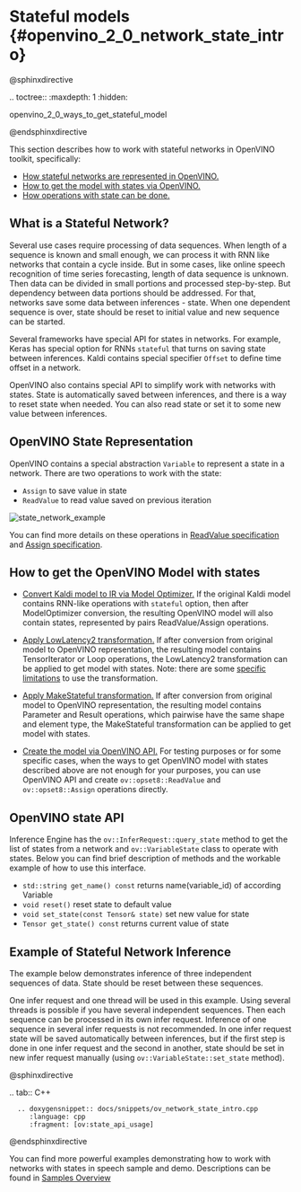 Stateful models {#openvino_2_0_network_state_intro}
==============================

@sphinxdirective

.. toctree::
:maxdepth: 1
:hidden:

openvino_2_0_ways_to_get_stateful_model

@endsphinxdirective

This section describes how to work with stateful networks in OpenVINO toolkit, specifically:
* [How stateful networks are represented in OpenVINO.](#openvino-state-representation)
* [How to get the model with states via OpenVINO.](#how-to-get-the-openvino-model-with-states)
* [How operations with state can be done.](#openvino-state-api)

## What is a Stateful Network?

 Several use cases require processing of data sequences. When length of a sequence is known and small enough, 
 we can process it with RNN like networks that contain a cycle inside. But in some cases, like online speech recognition of time series 
 forecasting, length of data sequence is unknown. Then data can be divided in small portions and processed step-by-step. But dependency 
 between data portions should be addressed. For that, networks save some data between inferences - state. When one dependent sequence is over,
 state should be reset to initial value and new sequence can be started.
 
 Several frameworks have special API for states in networks. For example, Keras has special option for RNNs `stateful` that turns on saving state 
 between inferences. Kaldi contains special specifier `Offset` to define time offset in a network. 
 
 OpenVINO also contains special API to simplify work with networks with states. State is automatically saved between inferences, 
 and there is a way to reset state when needed. You can also read state or set it to some new value between inferences.
 
## OpenVINO State Representation

 OpenVINO contains a special abstraction `Variable` to represent a state in a network. There are two operations to work with the state: 
* `Assign` to save value in state
* `ReadValue` to read value saved on previous iteration

![state_network_example](./img/state_network_example.png)

You can find more details on these operations in [ReadValue specification](../ops/infrastructure/ReadValue_3.md) and 
[Assign specification](../ops/infrastructure/Assign_3.md).

## How to get the OpenVINO Model with states

* [Convert Kaldi model to IR via Model Optimizer.](../MO_DG/prepare_model/convert_model/kaldi_specific)
   If the original Kaldi model contains RNN-like operations with `stateful` option, then after ModelOptimizer conversion,
   the resulting OpenVINO model will also contain states, represented by pairs ReadValue/Assign operations.

* [Apply LowLatency2 transformation.](./ways_to_get_stateful_model.md#)
   If after conversion from original model to OpenVINO representation, the resulting model contains TensorIterator or Loop operations,
   the LowLatency2 transformation can be applied to get model with states.
   Note: there are some [specific limitations]() to use the transformation.

* [Apply MakeStateful transformation.](./ways_to_get_stateful_model.md)
   If after conversion from original model to OpenVINO representation, the resulting model contains Parameter and Result operations,
   which pairwise have the same shape and element type, the MakeStateful transformation can be applied to get model with states.

* [Create the model via OpenVINO API.](./ways_to_get_stateful_model.md)
   For testing purposes or for some specific cases, when the ways to get OpenVINO model with states described above are not enough for your purposes,
   you can use OpenVINO API and create `ov::opset8::ReadValue` and `ov::opset8::Assign` operations directly.

## OpenVINO state API

 Inference Engine has the `ov::InferRequest::query_state` method  to get the list of states from a network and `ov::VariableState` class to operate with states. 
 Below you can find brief description of methods and the workable example of how to use this interface.
 
 * `std::string get_name() const`
   returns name(variable_id) of according Variable
 * `void reset()`
   reset state to default value
 * `void set_state(const Tensor& state)`
   set new value for state
 * `Tensor get_state() const`
   returns current value of state

## Example of Stateful Network Inference

The example below demonstrates inference of three independent sequences of data. State should be reset between these sequences.

One infer request and one thread will be used in this example. Using several threads is possible if you have several independent sequences. Then each sequence can be processed in its own infer request. Inference of one sequence in several infer requests is not recommended. In one infer request state will be saved automatically between inferences, but 
if the first step is done in one infer request and the second in another, state should be set in new infer request manually (using `ov::VariableState::set_state` method).

@sphinxdirective

.. tab:: C++

      .. doxygensnippet:: docs/snippets/ov_network_state_intro.cpp
         :language: cpp
         :fragment: [ov:state_api_usage]

@endsphinxdirective

You can find more powerful examples demonstrating how to work with networks with states in speech sample and demo. 
Descriptions can be found in [Samples Overview](./Samples_Overview.md)
